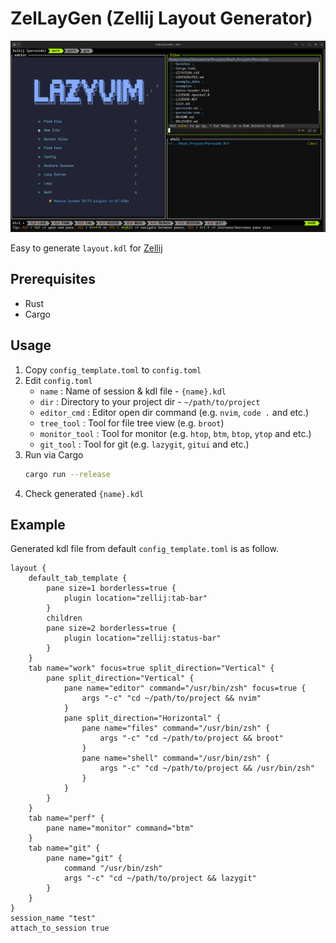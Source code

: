 # ZelLayGen (Zellij Layout Generator)

<p style="text-align: center;">
<img src="./zellaygen_1.png">
</p>

Easy to generate `layout.kdl` for [Zellij](https://zellij.dev)

## Prerequisites

- Rust
- Cargo

## Usage

1. Copy `config_template.toml` to `config.toml`
2. Edit `config.toml`
    - `name` : Name of session & kdl file - `{name}.kdl`
    - `dir` : Directory to your project dir - `~/path/to/project`
    - `editor_cmd` : Editor open dir command (e.g. `nvim`, `code .` and etc.)
    - `tree_tool` : Tool for file tree view (e.g. `broot`)
    - `monitor_tool` : Tool for monitor (e.g. `htop`, `btm`, `btop`, `ytop` and etc.)
    - `git_tool` : Tool for git (e.g. `lazygit`, `gitui` and etc.)
3. Run via Cargo
    ```sh
    cargo run --release
    ```
4. Check generated `{name}.kdl`

## Example

Generated kdl file from default `config_template.toml` is as follow.

```kdl
layout {
    default_tab_template {
        pane size=1 borderless=true {
            plugin location="zellij:tab-bar"
        }
        children
        pane size=2 borderless=true {
            plugin location="zellij:status-bar"
        }
    }
    tab name="work" focus=true split_direction="Vertical" {
        pane split_direction="Vertical" {
            pane name="editor" command="/usr/bin/zsh" focus=true {
                args "-c" "cd ~/path/to/project && nvim"
            }
            pane split_direction="Horizontal" {
                pane name="files" command="/usr/bin/zsh" {
                    args "-c" "cd ~/path/to/project && broot"
                }
                pane name="shell" command="/usr/bin/zsh" {
                    args "-c" "cd ~/path/to/project && /usr/bin/zsh"
                }
            }
        }
    }
    tab name="perf" {
        pane name="monitor" command="btm"
    }
    tab name="git" {
        pane name="git" {
            command "/usr/bin/zsh"
            args "-c" "cd ~/path/to/project && lazygit"
        }
    }
}
session_name "test"
attach_to_session true
```
